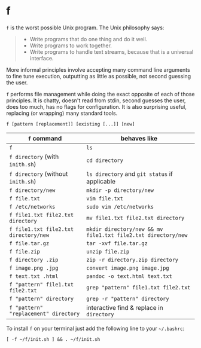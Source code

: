# f

`f` is the worst possible Unix program. The Unix philosophy says:

> - Write programs that do one thing and do it well.
> - Write programs to work together.
> - Write programs to handle text streams, because that is a universal interface.

More informal principles involve accepting many command line arguments to fine tune execution, outputting as little as possible, not second guessing the user.

`f` performs file management while doing the exact opposite of each of those principles. It is chatty, doesn't read from stdin, second guesses the user, does too much, has no flags for configuration. It is also surprising useful, replacing (or wrapping) many standard tools.

    f [pattern [replacement]] [existing [...]] [new]

| `f` command | behaves like |
|-----|------|
| `f` | `ls` |
| `f directory` (with `inith.sh`) | `cd directory` |
| `f directory` (without `inith.sh`) | `ls directory` and `git status` if applicable |
| `f directory/new` | `mkdir -p directory/new` |
| `f file.txt` | `vim file.txt` |
| `f /etc/networks` | `sudo vim /etc/networks` |
| `f file1.txt file2.txt directory` | `mv file1.txt file2.txt directory` |
| `f file1.txt file2.txt directory/new` | `mkdir directory/new && mv file1.txt file2.txt directory/new` |
| `f file.tar.gz` | `tar -xvf file.tar.gz` |
| `f file.zip` | `unzip file.zip` |
| `f directory .zip` | `zip -r directory.zip directory` |
| `f image.png .jpg` | `convert image.png image.jpg` |
| `f text.txt .html` | `pandoc -o text.html text.txt` |
| `f "pattern" file1.txt file2.txt` | `grep "pattern" file1.txt file2.txt` |
| `f "pattern" directory` | `grep -r "pattern" directory` |
| `f "pattern" "replacement" directory` | interactive find & replace in `directory` |

To install `f` on your terminal just add the following line to your `~/.bashrc`:

    [ -f ~/f/init.sh ] && . ~/f/init.sh

